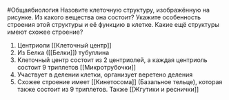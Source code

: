 #Общаябиология 
Назовите клеточную структуру, изображённую на рисунке. Из какого вещества она состоит? Укажите особенность строения этой структуры и её функцию в клетке. Какие ещё структуры имеют схожее строение?
1. Центриоли [[Клеточный центр]]
2. Из Белка ([[Белки]]) тубуллина
3. Клеточный центр состоит из 2 центриолей, а каждая центриоль состоит 9 триплетов [[Микротрубочки]]
4. Участвует в делении клетки, организует веретено деления
5. Схожее строение имеет [[Кинетосома]] (Базальное тельце), которая также состоит из 9 триплетов. Также [[Жгутики и реснички]]